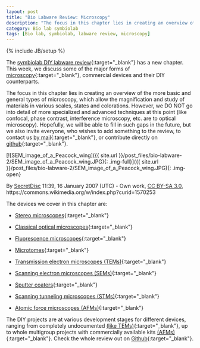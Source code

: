 ```yaml
---
layout: post
title: "Bio Labware Review: Microscopy"
description: "The focus in this chapter lies in creating an overview of the more basic and general types of microscopy, which allow the magnification and study of materials in various scales, states and colorations."
category: Bio lab symbiolab
tags: [Bio lab, symbiolab, labware review, microscopy]
---
```

{% include JB/setup %}


The [symbiolab DIY labware review](https://github.com/symbiolab/bio-labware/blob/master/bio-labware-review.md){:target="_blank"} has a new chapter. This week, we discuss some of the major forms of [microscopy](https://github.com/symbiolab/bio-labware/blob/master/bio-labware-review.md#Microscopy){:target="_blank"}, commercial devices and their DIY counterparts.

The focus in this chapter lies in creating an overview of the more basic and general types of microscopy, which allow the magnification and study of materials in various scales, states and colorations. However, we DO NOT go into detail of more specialized and advanced techniques at this point (like confocal, phase contrast, interference microscopy, etc. are to optical microscopy). Hopefully, we will be able to fill in such gaps in the future, but we also invite everyone, who wishes to add something to the review, to contact us [by mail](mailto:bostjan@irnas.eu){:target="_blank"}, or contribute directly on [github](https://github.com/symbiolab/bio-labware/blob/master/bio-labware-review.md){:target="_blank"}.

[![SEM_image_of_a_Peacock_wing]({{ site.url }}/post_files/bio-labware-2/SEM_image_of_a_Peacock_wing.JPG){: .img-full}]({{ site.url }}/post_files/bio-labware-2/SEM_image_of_a_Peacock_wing.JPG){: .img-open}
<div class="row quiet">
<div class="col-xs-12">
By <a href="//commons.wikimedia.org/wiki/User:SecretDisc" title="User:SecretDisc">SecretDisc</a> 11:39, 16 January 2007 (UTC) - <span class="int-own-work" lang="en">Own work</span>, <a href="http://creativecommons.org/licenses/by-sa/3.0/" title="Creative Commons Attribution-Share Alike 3.0">CC BY-SA 3.0</a>, https://commons.wikimedia.org/w/index.php?curid=1570253
</div>
</div>

The devices we cover in this chapter are:

- [Stereo microscopes](https://github.com/symbiolab/bio-labware/blob/master/bio-labware-review.md#Stereo-microscope){:target="_blank"}

- [Classical optical microscopes](https://github.com/symbiolab/bio-labware/blob/master/bio-labware-review.md#Optical-microscope){:target="_blank"}

- [Fluorescence microscopes](https://github.com/symbiolab/bio-labware/blob/master/bio-labware-review.md#Fluorescence-microscope){:target="_blank"}

- [Microtomes](https://github.com/symbiolab/bio-labware/blob/master/bio-labware-review.md#Microtome){:target="_blank"}

- [Transmission electron microscopes (TEMs)](https://github.com/symbiolab/bio-labware/blob/master/bio-labware-review.md#TEM){:target="_blank"}

- [Scanning electron microscopes (SEMs)](https://github.com/symbiolab/bio-labware/blob/master/bio-labware-review.md#SEM){:target="_blank"}

- [Sputter coaters](https://github.com/symbiolab/bio-labware/blob/master/bio-labware-review.md#Sputter-coater){:target="_blank"}

- [Scanning tunneling microscopes (STMs)](https://github.com/symbiolab/bio-labware/blob/master/bio-labware-review.md#STM){:target="_blank"}

- [Atomic force microscopes (AFMs)](https://github.com/symbiolab/bio-labware/blob/master/bio-labware-review.md#AFM){:target="_blank"}

The DIY projects are at various development stages for different devices, ranging from completely undocumented [(like TEMs)](https://github.com/symbiolab/bio-labware/blob/master/bio-labware-review.md#transmission-electron-microscope-){:target="_blank"}, up to whole multigroup projects with commercially available kits [(AFMs)](https://github.com/symbiolab/bio-labware/blob/master/bio-labware-review.md#AFM){:target="_blank"}. Check the whole review out on [Github](https://github.com/symbiolab/bio-labware/blob/master/bio-labware-review.md#Microscopy){:target="_blank"}.
